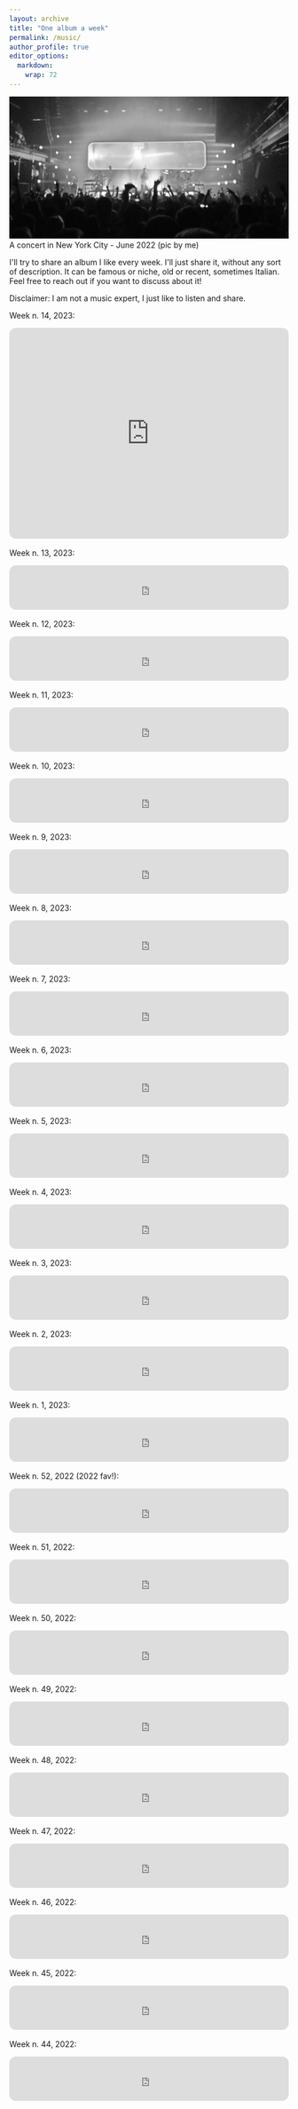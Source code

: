 ```yaml
---
layout: archive
title: "One album a week"
permalink: /music/
author_profile: true
editor_options: 
  markdown: 
    wrap: 72
---
```


<img src="/images/music.jpeg"/> <br/>
A concert in New York City - June 2022 (pic by me)

I'll try to share an album I like every week. I'll just share it, without any sort of description. It can be famous or niche, old or recent, sometimes Italian. Feel free to reach out if you want to discuss about it!

Disclaimer: I am not a music expert, I just like to listen and share.

Week n. 14, 2023:
<iframe style="border-radius:12px" src="https://open.spotify.com/embed/album/4ahnVMpkBpvPTFfw5O6P9p?utm_source=generator" width="100%" height="380" frameBorder="0" allowfullscreen="" allow="autoplay; clipboard-write; encrypted-media; fullscreen; picture-in-picture" loading="lazy" data-external="1"></iframe>

Week n. 13, 2023:
<iframe style="border-radius:12px" src="https://open.spotify.com/embed/album/3fSqRdxX8lh5nZHjgzEGl1?utm_source=generator" width="100%" height="80" frameBorder="0" allowfullscreen="" allow="autoplay; clipboard-write; encrypted-media; fullscreen; picture-in-picture" loading="lazy" data-external="1"></iframe>

Week n. 12, 2023:
<iframe style="border-radius:12px" src="https://open.spotify.com/embed/album/14eK347GdWO4mBBx78tsut?utm_source=generator" width="100%" height="80" frameBorder="0" allowfullscreen="" allow="autoplay; clipboard-write; encrypted-media; fullscreen; picture-in-picture" loading="lazy" data-external="1"></iframe>

Week n. 11, 2023:
<iframe style="border-radius:12px" src="https://open.spotify.com/embed/album/0nTTEAhCZsbbeplyDMIFuA?utm_source=generator" width="100%" height="80" frameBorder="0" allowfullscreen="" allow="autoplay; clipboard-write; encrypted-media; fullscreen; picture-in-picture" loading="lazy" data-external="1"></iframe>

Week n. 10, 2023:
<iframe style="border-radius:12px" src="https://open.spotify.com/embed/album/4HTVABUq8amDUxBv3zJbX4?utm_source=generator" width="100%" height="80" frameBorder="0" allowfullscreen="" allow="autoplay; clipboard-write; encrypted-media; fullscreen; picture-in-picture" loading="lazy" data-external="1"></iframe>

Week n. 9, 2023:
<iframe style="border-radius:12px" src="https://open.spotify.com/embed/album/1NuMP2jrBeyxR3MqwengWD?utm_source=generator" width="100%" height="80" frameBorder="0" allowfullscreen="" allow="autoplay; clipboard-write; encrypted-media; fullscreen; picture-in-picture" loading="lazy" data-external="1"></iframe>

Week n. 8, 2023:
<iframe style="border-radius:12px" src="https://open.spotify.com/embed/album/6TZp52tXShLQbq8yNMxqNT?utm_source=generator" width="100%" height="80" frameBorder="0" allowfullscreen="" allow="autoplay; clipboard-write; encrypted-media; fullscreen; picture-in-picture" loading="lazy" data-external="1"></iframe>

Week n. 7, 2023:
<iframe style="border-radius:12px" src="https://open.spotify.com/embed/album/0CStHcDUAuRaQBUhJgbziL?utm_source=generator" width="100%" height="80" frameBorder="0" allowfullscreen="" allow="autoplay; clipboard-write; encrypted-media; fullscreen; picture-in-picture" loading="lazy" data-external="1"></iframe>

Week n. 6, 2023:
<iframe style="border-radius:12px" src="https://open.spotify.com/embed/album/3SOcm48I0DOX1KEHF2IEVY?utm_source=generator" width="100%" height="80" frameBorder="0" allowfullscreen="" allow="autoplay; clipboard-write; encrypted-media; fullscreen; picture-in-picture" loading="lazy" data-external="1"></iframe>

Week n. 5, 2023:
<iframe style="border-radius:12px" src="https://open.spotify.com/embed/album/5VKvVk4gaPAJyXjof8NnzX?utm_source=generator" width="100%" height="80" frameBorder="0" allowfullscreen="" allow="autoplay; clipboard-write; encrypted-media; fullscreen; picture-in-picture" loading="lazy" data-external="1"></iframe>

Week n. 4, 2023:
<iframe style="border-radius:12px" src="https://open.spotify.com/embed/album/6w7XFtdCQf871KU40Ot1Ra?utm_source=generator" width="100%" height="80" frameBorder="0" allowfullscreen="" allow="autoplay; clipboard-write; encrypted-media; fullscreen; picture-in-picture" loading="lazy" data-external="1"></iframe>

Week n. 3, 2023:
<iframe style="border-radius:12px" src="https://open.spotify.com/embed/album/65KwtzkJXw7oT819NFWmEP?utm_source=generator" width="100%" height="80" frameBorder="0" allowfullscreen="" allow="autoplay; clipboard-write; encrypted-media; fullscreen; picture-in-picture" loading="lazy" data-external="1"></iframe>

Week n. 2, 2023:
<iframe style="border-radius:12px" src="https://open.spotify.com/embed/album/0PIcrVeyArQMYBYK9D4JJT?utm_source=generator" width="100%" height="80" frameBorder="0" allowfullscreen="" allow="autoplay; clipboard-write; encrypted-media; fullscreen; picture-in-picture" loading="lazy" data-external="1"></iframe>

Week n. 1, 2023:
<iframe style="border-radius:12px" src="https://open.spotify.com/embed/album/5xPMXlIf0QxtGi47SsL3lu?utm_source=generator" width="100%" height="80" frameBorder="0" allowfullscreen="" allow="autoplay; clipboard-write; encrypted-media; fullscreen; picture-in-picture" loading="lazy" data-external="1"></iframe>

Week n. 52, 2022 (2022 fav!):
<iframe style="border-radius:12px" src="https://open.spotify.com/embed/album/4OgdaAYtSaLpVKMEKFbK7C?utm_source=generator" width="100%" height="80" frameBorder="0" allowfullscreen="" allow="autoplay; clipboard-write; encrypted-media; fullscreen; picture-in-picture" loading="lazy" data-external="1"></iframe>

Week n. 51, 2022:
<iframe style="border-radius:12px" src="https://open.spotify.com/embed/album/3RYkB0Uv1qOHSdgRySWJd0?utm_source=generator" width="100%" height="80" frameBorder="0" allowfullscreen="" allow="autoplay; clipboard-write; encrypted-media; fullscreen; picture-in-picture" loading="lazy" data-external="1"></iframe>

Week n. 50, 2022:
<iframe style="border-radius:12px" src="https://open.spotify.com/embed/album/6UGZ5FUUu2W0MWtEUvEcIJ?utm_source=generator" width="100%" height="80" frameBorder="0" allowfullscreen="" allow="autoplay; clipboard-write; encrypted-media; fullscreen; picture-in-picture" loading="lazy" data-external="1"></iframe>

Week n. 49, 2022:
<iframe style="border-radius:12px" src="https://open.spotify.com/embed/album/2l9liYWp25qLIpJBLmDSbk?utm_source=generator" width="100%" height="80" frameBorder="0" allowfullscreen="" allow="autoplay; clipboard-write; encrypted-media; fullscreen; picture-in-picture" loading="lazy" data-external="1"></iframe>

Week n. 48, 2022:
<iframe style="border-radius:12px" src="https://open.spotify.com/embed/album/4m2880jivSbbyEGAKfITCa?utm_source=generator" width="100%" height="80" frameBorder="0" allowfullscreen="" allow="autoplay; clipboard-write; encrypted-media; fullscreen; picture-in-picture" loading="lazy" data-external="1"></iframe>

Week n. 47, 2022:
<iframe style="border-radius:12px" src="https://open.spotify.com/embed/album/1d2NPeBJsN1aK2CjIFwrN4?utm_source=generator" width="100%" height="80" frameBorder="0" allowfullscreen="" allow="autoplay; clipboard-write; encrypted-media; fullscreen; picture-in-picture" loading="lazy"  data-external="1"></iframe>

Week n. 46, 2022:
<iframe style="border-radius:12px" src="https://open.spotify.com/embed/album/1JN5rIgCNnsRDeSpYxL7re?utm_source=generator" width="100%" height="80" frameBorder="0" allowfullscreen="" allow="autoplay; clipboard-write; encrypted-media; fullscreen; picture-in-picture" loading="lazy" data-external="1"></iframe>

Week n. 45, 2022:
<iframe style="border-radius:12px" src="https://open.spotify.com/embed/album/2dOk4AI8yVOTMjd6EQJgWP?utm_source=generator" width="100%" height="80" frameBorder="0" allowfullscreen="" allow="autoplay; clipboard-write; encrypted-media; fullscreen; picture-in-picture" loading="lazy" data-external="1"></iframe>

Week n. 44, 2022:
<iframe style="border-radius:12px" src="https://open.spotify.com/embed/album/00vIbcUe4eGeNezbmT3525?utm_source=generator" width="100%" height="80" frameBorder="0" allowfullscreen="" allow="autoplay; clipboard-write; encrypted-media; fullscreen; picture-in-picture" loading="lazy" data-external="1"></iframe>